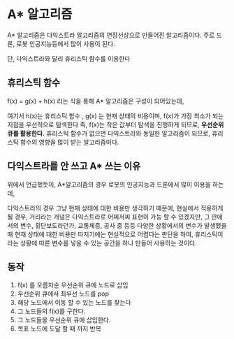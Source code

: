 # A\* 알고리즘 

A\* 알고리즘은  다익스트라 알고리즘의 연장선상으로 만들어진 알고리즘이다. 
주로 드론, 로봇 인공지능등에서 많이 사용이 된다. 

단, 다익스트라와 달리 휴리스틱 함수를 이용한다 

## 휴리스틱 함수 
f(x) = g(x) + h(x) 라는 식을 통해 A\* 알고리즘은 구성이 되어있는데,   

여기서 h(x)는 휴리스틱 함수 , g(x) 는 현재 상태의 비용이며, f(x)가 가장 최소가 되는 지점을 우선적으로 탐색한다 즉, f(x)는 작은 값부터 탐색을 진행하게 되므로, **우선순위 큐를 활용한다.**
휴리스틱 함수가 없으면 다익스트라와 동일한 알고리즘이 되므로,  휴리스틱 함수의 영향을 많이 받는 알고리즘이다. 


## 다익스트라를 안 쓰고 A\* 쓰는 이유 
위에서 언급했듯이, A\*알고리즘의 경우 로봇의 인공지능과 드론에서 많이 이용을 하는데, 

다익스트라의 경우 그냥 현재 상태에 대한 비용만 생각하기 때문에, 현실에서 적용하게 될 경우, 거리라는 개념은 다익스트라로 어찌저찌 표현이 가능 할 수 있겠지만, 그 안에서의 변수, 횡단보도라던가, 교통체증, 공사 중 등등 다양한 상황에서의 변수가 발생했을 때 현재 상태에 대한 비용만 따지기에는 현실적으로 어렵다는 판단을 하여, 휴리스틱이라는 상황에 따른 변수를 넣을 수 있는 공간을 하나 만들어 사용하는 것이다.


## 동작 
1. f(x) 를 오름차순 우선순위 큐에 노드로 삽입 
2. 우선순위 큐에서 최우선 노드를 pop
3. 해당 노드에서 이동 할 수  있는 노드를 찾는다
4. 그 노드들의 f(x)를 구한다. 
5. 그 노드들을 우선순위 큐에 삽입한다.
6. 목표 노드에 도달 할 때 까지 반복

